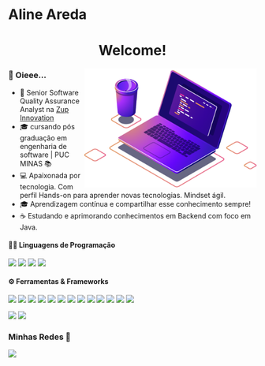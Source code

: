 # Aline Areda
<h1 align="center">Welcome!</h1><img align="right" src="computer.png" width="350"/>

### 👋 Oieee...

- 🔭 Senior Software Quality Assurance Analyst na [Zup Innovation](https://github.com/ZupIT)
- 🎓 cursando pós graduação em  engenharia de software | PUC MINAS 📚 
- 💻 Apaixonada por tecnologia. Com perfil Hands-on para aprender novas tecnologias. Mindset ágil.
- 🎓 Aprendizagem contínua e compartilhar esse conhecimento sempre!
- ☕ Estudando e aprimorando conhecimentos em Backend com foco em Java.



#### 👨‍💻 Linguagens de Programação 

<p>
    <img src=https://img.shields.io/badge/java-%23ED8B00.svg?style=for-the-badge&logo=java&logoColor=white>
    <img src=https://img.shields.io/badge/javascript-%23323330.svg?style=for-the-badge&logo=javascript&logoColor=%23F7DF1E>
    <img src=https://img.shields.io/badge/python-3670A0?style=for-the-badge&logo=python&logoColor=ffdd54>
    <img src=https://img.shields.io/badge/c%23-%23239120.svg?style=for-the-badge&logo=c-sharp&logoColor=white>
    </p>
  
 #### ⚙️ Ferramentas & Frameworks

<p>
    <img src=https://img.shields.io/badge/-JUnit%20-%23525252.svg?style=flat&logo=cachet&>
    <img src=https://img.shields.io/badge/-Postman%20-%23525252.svg?style=flat&logo=postman&>
    <img src=https://img.shields.io/badge/-Appium%20-%23525252.svg?style=flat&logo=selenium&logoColor=purple&>
    <img src=https://img.shields.io/badge/-Maven%20-%23525252.svg?style=flat&logo=apache-maven&logoColor=ffb9b4&>
    <img src=https://img.shields.io/badge/-Cucumber%20-%23525252.svg?style=flat&logo=cucumber&>
     <img src=https://img.shields.io/badge/-Insomnia-05122A?style=flat&logo=insomnia&logoColor=purple&>
    <img src=https://img.shields.io/badge/-Cypress%20-%23525252.svg?style=flat&logo=cypress&>
    <img src=https://img.shields.io/badge/-AndroidStudio%20-%23525252.svg?style=flat&logo=android-studio&>
    <img src=https://img.shields.io/badge/-Git%20-%23525252.svg?style=flat&logo=git&>
    <img src=https://img.shields.io/badge/-Gitlab%20-%23525252.svg?style=flat&logo=Gitlab&>
    <img src=https://img.shields.io/badge/-GitHub%20-%23525252.svg?style=flat&logo=github&>
    <img src=https://img.shields.io/badge/-Visual%20Studio%20Code%20-%23525252.svg?style=flat&logo=visual-studio-code&logoColor=007ACC&>
    <img src=https://img.shields.io/badge/-IntelliJ%20-%23525252.svg?style=flat&logo=jetbrains&>    
  </p>
  
  

         
    
   
  <img height="180em" src="https://github-readme-stats.vercel.app/api?username=AlineAreda&show_icons=true&theme=dracula&include_all_commits=true&count_public=true"/>
  <img height="180em" src="https://github-readme-stats.vercel.app/api/top-langs/?username=AlineAreda&layout=compact&langs_count=7&theme=dracula"/>
  
 
  
  ### Minhas Redes 🤝 
   
  <a href="https://www.linkedin.com/in/aline-areda/" target="_blank"><img src="https://img.shields.io/badge/-LinkedIn-%230077B5?style=for-the-badge&logo=linkedin&logoColor=white" target="_blank"></a> 

